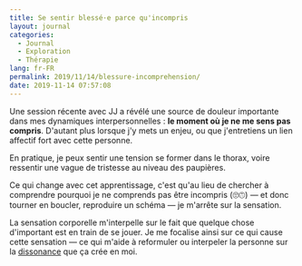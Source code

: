```yaml
---
title: Se sentir blessé·e parce qu'incompris
layout: journal
categories:
  - Journal
  - Exploration
  - Thérapie
lang: fr-FR
permalink: 2019/11/14/blessure-incomprehension/
date: 2019-11-14 07:57:08
---
```


Une session récente avec JJ a révélé une source de douleur importante dans mes dynamiques interpersonnelles : **le moment où je ne me sens pas compris**. D'autant plus lorsque j'y mets un enjeu, ou que j'entretiens un lien affectif fort avec cette personne.

En pratique, je peux sentir une tension se former dans le thorax, voire ressentir une vague de tristesse au niveau des paupières.

Ce qui change avec cet apprentissage, c'est qu'au lieu de chercher à comprendre pourquoi je ne comprends pas être incompris (🙄🙃) — et donc tourner en boucler, reproduire un schéma — je m'arrête sur la sensation.

La sensation corporelle m'interpelle sur le fait que quelque chose d'important est en train de se jouer. Je me focalise ainsi sur ce qui cause cette sensation — ce qui m'aide à reformuler ou interpeler la personne sur la [dissonance](/2019/08/09/sensibilite-aux-dissonances/) que ça crée en moi.